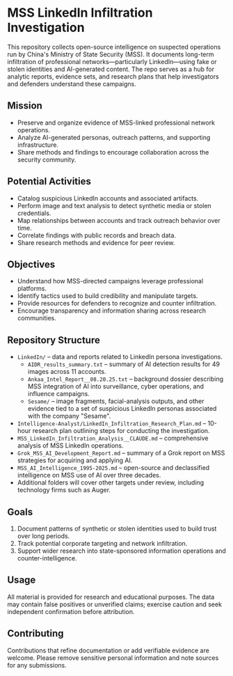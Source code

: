 # MSS LinkedIn Infiltration Investigation

This repository collects open-source intelligence on suspected operations run by China's Ministry of State Security (MSS). It documents long-term infiltration of professional networks—particularly LinkedIn—using fake or stolen identities and AI-generated content. The repo serves as a hub for analytic reports, evidence sets, and research plans that help investigators and defenders understand these campaigns.

## Mission

- Preserve and organize evidence of MSS-linked professional network operations.
- Analyze AI-generated personas, outreach patterns, and supporting infrastructure.
- Share methods and findings to encourage collaboration across the security community.

## Potential Activities

- Catalog suspicious LinkedIn accounts and associated artifacts.
- Perform image and text analysis to detect synthetic media or stolen credentials.
- Map relationships between accounts and track outreach behavior over time.
- Correlate findings with public records and breach data.
- Share research methods and evidence for peer review.

## Objectives

- Understand how MSS-directed campaigns leverage professional platforms.
- Identify tactics used to build credibility and manipulate targets.
- Provide resources for defenders to recognize and counter infiltration.
- Encourage transparency and information sharing across research communities.

## Repository Structure

- `LinkedIn/` – data and reports related to LinkedIn persona investigations.
  - `AIDR_results_summary.txt` – summary of AI detection results for 49 images across 11 accounts.
  - `Ankaa_Intel_Report__08.20.25.txt` – background dossier describing MSS integration of AI into surveillance, cyber operations, and influence campaigns.
  - `Sesame/` – image fragments, facial-analysis outputs, and other evidence tied to a set of suspicious LinkedIn personas associated with the company "Sesame".
- `Intelligence-Analyst/LinkedIn_Infiltration_Research_Plan.md` – 10-hour research plan outlining steps for conducting the investigation.
- `MSS_LinkedIn_Infiltration_Analysis__CLAUDE.md` – comprehensive analysis of MSS LinkedIn operations.
- `Grok_MSS_AI_Development_Report.md` – summary of a Grok report on MSS strategies for acquiring and applying AI.
- `MSS_AI_Intelligence_1995-2025.md` – open-source and declassified intelligence on MSS use of AI over three decades.
- Additional folders will cover other targets under review, including technology firms such as Auger.

## Goals

1. Document patterns of synthetic or stolen identities used to build trust over long periods.
2. Track potential corporate targeting and network infiltration.
3. Support wider research into state-sponsored information operations and counter-intelligence.

## Usage

All material is provided for research and educational purposes. The data may contain false positives or unverified claims; exercise caution and seek independent confirmation before attribution.

## Contributing

Contributions that refine documentation or add verifiable evidence are welcome. Please remove sensitive personal information and note sources for any submissions.

